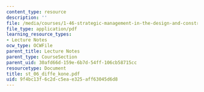 ```yaml
---
content_type: resource
description: ''
file: /media/courses/1-46-strategic-management-in-the-design-and-construction-value-chain-fall-2003/9f4bc13f6c2dc5eae325aff63045d6d8_st_06_diffe_kone.pdf
file_type: application/pdf
learning_resource_types:
- Lecture Notes
ocw_type: OCWFile
parent_title: Lecture Notes
parent_type: CourseSection
parent_uid: 30afd66d-159e-6b7d-54ff-106cb58715cc
resourcetype: Document
title: st_06_diffe_kone.pdf
uid: 9f4bc13f-6c2d-c5ea-e325-aff63045d6d8
---
```

